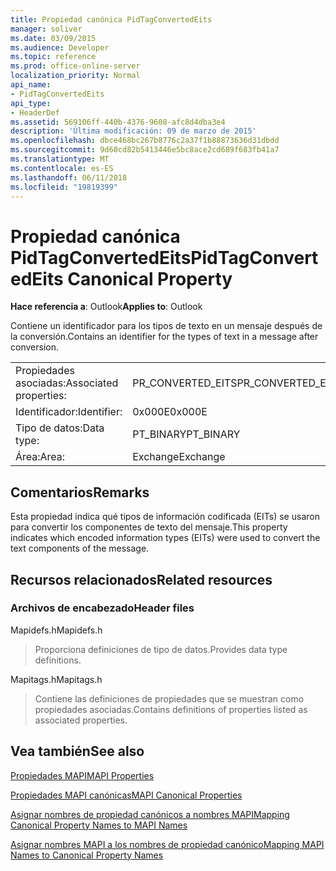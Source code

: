 ```yaml
---
title: Propiedad canónica PidTagConvertedEits
manager: soliver
ms.date: 03/09/2015
ms.audience: Developer
ms.topic: reference
ms.prod: office-online-server
localization_priority: Normal
api_name:
- PidTagConvertedEits
api_type:
- HeaderDef
ms.assetid: 569106ff-440b-4376-9608-afc8d4dba3e4
description: 'Última modificación: 09 de marzo de 2015'
ms.openlocfilehash: dbce468bc267b8776c2a37f1b88873636d31dbdd
ms.sourcegitcommit: 9d60cd82b5413446e5bc8ace2cd689f683fb41a7
ms.translationtype: MT
ms.contentlocale: es-ES
ms.lasthandoff: 06/11/2018
ms.locfileid: "19819399"
---
```

# <a name="pidtagconvertedeits-canonical-property"></a><span data-ttu-id="e374b-103">Propiedad canónica PidTagConvertedEits</span><span class="sxs-lookup"><span data-stu-id="e374b-103">PidTagConvertedEits Canonical Property</span></span>

  
  
<span data-ttu-id="e374b-104">**Hace referencia a**: Outlook</span><span class="sxs-lookup"><span data-stu-id="e374b-104">**Applies to**: Outlook</span></span> 
  
<span data-ttu-id="e374b-105">Contiene un identificador para los tipos de texto en un mensaje después de la conversión.</span><span class="sxs-lookup"><span data-stu-id="e374b-105">Contains an identifier for the types of text in a message after conversion.</span></span>
  
|||
|:-----|:-----|
|<span data-ttu-id="e374b-106">Propiedades asociadas:</span><span class="sxs-lookup"><span data-stu-id="e374b-106">Associated properties:</span></span>  <br/> |<span data-ttu-id="e374b-107">PR_CONVERTED_EITS</span><span class="sxs-lookup"><span data-stu-id="e374b-107">PR_CONVERTED_EITS</span></span>  <br/> |
|<span data-ttu-id="e374b-108">Identificador:</span><span class="sxs-lookup"><span data-stu-id="e374b-108">Identifier:</span></span>  <br/> |<span data-ttu-id="e374b-109">0x000E</span><span class="sxs-lookup"><span data-stu-id="e374b-109">0x000E</span></span>  <br/> |
|<span data-ttu-id="e374b-110">Tipo de datos:</span><span class="sxs-lookup"><span data-stu-id="e374b-110">Data type:</span></span>  <br/> |<span data-ttu-id="e374b-111">PT_BINARY</span><span class="sxs-lookup"><span data-stu-id="e374b-111">PT_BINARY</span></span>  <br/> |
|<span data-ttu-id="e374b-112">Área:</span><span class="sxs-lookup"><span data-stu-id="e374b-112">Area:</span></span>  <br/> |<span data-ttu-id="e374b-113">Exchange</span><span class="sxs-lookup"><span data-stu-id="e374b-113">Exchange</span></span>  <br/> |
   
## <a name="remarks"></a><span data-ttu-id="e374b-114">Comentarios</span><span class="sxs-lookup"><span data-stu-id="e374b-114">Remarks</span></span>

<span data-ttu-id="e374b-115">Esta propiedad indica qué tipos de información codificada (EITs) se usaron para convertir los componentes de texto del mensaje.</span><span class="sxs-lookup"><span data-stu-id="e374b-115">This property indicates which encoded information types (EITs) were used to convert the text components of the message.</span></span>
  
## <a name="related-resources"></a><span data-ttu-id="e374b-116">Recursos relacionados</span><span class="sxs-lookup"><span data-stu-id="e374b-116">Related resources</span></span>

### <a name="header-files"></a><span data-ttu-id="e374b-117">Archivos de encabezado</span><span class="sxs-lookup"><span data-stu-id="e374b-117">Header files</span></span>

<span data-ttu-id="e374b-118">Mapidefs.h</span><span class="sxs-lookup"><span data-stu-id="e374b-118">Mapidefs.h</span></span>
  
> <span data-ttu-id="e374b-119">Proporciona definiciones de tipo de datos.</span><span class="sxs-lookup"><span data-stu-id="e374b-119">Provides data type definitions.</span></span>
    
<span data-ttu-id="e374b-120">Mapitags.h</span><span class="sxs-lookup"><span data-stu-id="e374b-120">Mapitags.h</span></span>
  
> <span data-ttu-id="e374b-121">Contiene las definiciones de propiedades que se muestran como propiedades asociadas.</span><span class="sxs-lookup"><span data-stu-id="e374b-121">Contains definitions of properties listed as associated properties.</span></span>
    
## <a name="see-also"></a><span data-ttu-id="e374b-122">Vea también</span><span class="sxs-lookup"><span data-stu-id="e374b-122">See also</span></span>



[<span data-ttu-id="e374b-123">Propiedades MAPI</span><span class="sxs-lookup"><span data-stu-id="e374b-123">MAPI Properties</span></span>](mapi-properties.md)
  
[<span data-ttu-id="e374b-124">Propiedades MAPI canónicas</span><span class="sxs-lookup"><span data-stu-id="e374b-124">MAPI Canonical Properties</span></span>](mapi-canonical-properties.md)
  
[<span data-ttu-id="e374b-125">Asignar nombres de propiedad canónicos a nombres MAPI</span><span class="sxs-lookup"><span data-stu-id="e374b-125">Mapping Canonical Property Names to MAPI Names</span></span>](mapping-canonical-property-names-to-mapi-names.md)
  
[<span data-ttu-id="e374b-126">Asignar nombres MAPI a los nombres de propiedad canónico</span><span class="sxs-lookup"><span data-stu-id="e374b-126">Mapping MAPI Names to Canonical Property Names</span></span>](mapping-mapi-names-to-canonical-property-names.md)

